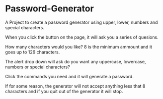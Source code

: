 # Password-Generator

A Project to create a password generator using upper, lower, numbers and special characters.

When you click the button on the page, it will ask you a series of quesions.

How many characters would you like? 8 is the minimum ammount and it goes up to 126 characters.

The alert drop down will ask do you want any uppercase, lowercase, numbers or special characters?

Click the commands you need and it will generate a password.

If for some reason, the generator will not accept anything less that 8 characters and if you quit out of the generator it will stop.
